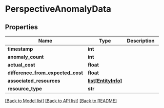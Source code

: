 # PerspectiveAnomalyData

## Properties
Name | Type | Description | Notes
------------ | ------------- | ------------- | -------------
**timestamp** | **int** |  | [optional] 
**anomaly_count** | **int** |  | [optional] 
**actual_cost** | **float** |  | [optional] 
**difference_from_expected_cost** | **float** |  | [optional] 
**associated_resources** | [**list[EntityInfo]**](EntityInfo.md) |  | [optional] 
**resource_type** | **str** |  | [optional] 

[[Back to Model list]](../README.md#documentation-for-models) [[Back to API list]](../README.md#documentation-for-api-endpoints) [[Back to README]](../README.md)

